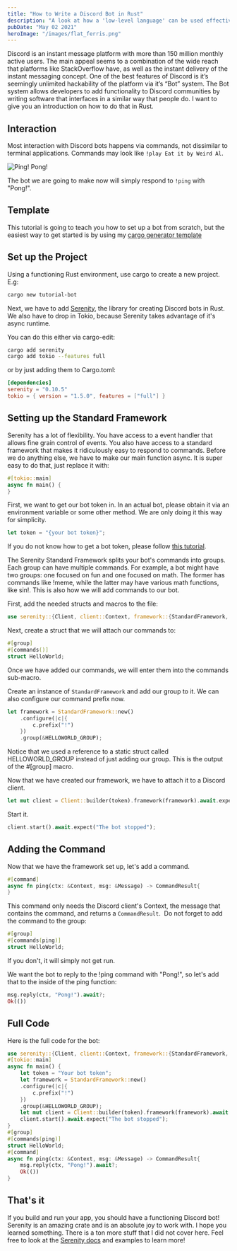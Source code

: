 ```yaml
---
title: "How to Write a Discord Bot in Rust"
description: "A look at how a 'low-level language' can be used effectively for some pretty high level stuff."
pubDate: "May 02 2021"
heroImage: "/images/flat_ferris.png"
---
```


Discord is an instant message platform with more than 150 million monthly active users. The main appeal seems to a combination of the wide reach that platforms like StackOverflow have, as well as the instant delivery of the instant messaging concept. One of the best features of Discord is it’s seemingly unlimited hackability of the platform via it’s “Bot” system. The Bot system allows developers to add functionality to Discord communities by writing software that interfaces in a similar way that people do. I want to give you an introduction on how to do that in Rust.

## Interaction

Most interaction with Discord bots happens via commands, not dissimilar to terminal applications. Commands may look like `!play Eat it by Weird Al`.

![Ping! Pong!](/images/ping_pong.png)

The bot we are going to make now will simply respond to `!ping` with "Pong!".

## Template

This tutorial is going to teach you how to set up a bot from scratch, but the easiest way to get started is by using my [cargo generator template](https://github.com/chilipepperhott/discord-bot-template)

## Set up the Project

Using a functioning Rust environment, use cargo to create a new project. E.g:

```bash
cargo new tutorial-bot
```

Next, we have to add [Serenity](https://github.com/serenity-rs/serenity), the library for creating Discord bots in Rust. We also have to drop in Tokio, because Serenity takes advantage of it's async runtime.

You can do this either via cargo-edit:

```bash
cargo add serenity
cargo add tokio --features full
```

or by just adding them to Cargo.toml:

```toml
[dependencies]
serenity = "0.10.5"
tokio = { version = "1.5.0", features = ["full"] }
```

## Setting up the Standard Framework

Serenity has a lot of flexibility. You have access to a event handler that allows fine grain control of events. You also have access to a standard framework that makes it ridiculously easy to respond to commands.
Before we do anything else, we have to make our main function async. It is super easy to do that, just replace it with:

```rust
#[tokio::main]
async fn main() {
}
```

First, we want to get our bot token in. In an actual bot, please obtain it via an environment variable or some other method. We are only doing it this way for simplicity.

```rust
let token = "{your bot token}";
```

If you do not know how to get a bot token, please follow [this tutorial](https://www.getdroidtips.com/discord-bot-token/).

The Serenity Standard Framework splits your bot's commands into groups. Each group can have multiple commands. For example, a bot might have two groups: one focused on fun and one focused on math. The former has commands like !meme, while the latter may have various math functions, like sin!. This is also how we will add commands to our bot.

First, add the needed structs and macros to the file:

```rust
use serenity::{Client, client::Context, framework::{StandardFramework, standard::{CommandResult, macros::{group, command}}}, model::channel::Message};
```

Next, create a struct that we will attach our commands to:

```rust
#[group]
#[commands()]
struct HelloWorld;
```

Once we have added our commands, we will enter them into the commands sub-macro.

Create an instance of `StandardFramework` and add our group to it. We can also configure our command prefix now.

```rust
let framework = StandardFramework::new()
    .configure(|c|{
        c.prefix("!")
    })
    .group(&HELLOWORLD_GROUP);
```

Notice that we used a reference to a static struct called HELLOWORLD_GROUP instead of just adding our group. This is the output of the #[group] macro.

Now that we have created our framework, we have to attach it to a Discord client.

```rust
let mut client = Client::builder(token).framework(framework).await.expect("Could not start Discord");
```

Start it.

```rust
client.start().await.expect("The bot stopped");
```

## Adding the Command

Now that we have the framework set up, let's add a command.

```rust
#[command]
async fn ping(ctx: &Context, msg: &Message) -> CommandResult{
}
```

This command only needs the Discord client's Context, the message that contains the command, and returns a `CommandResult`.
 Do not forget to add the command to the group:

```rust
#[group]
#[commands(ping)]
struct HelloWorld;
```

If you don't, it will simply not get run.

We want the bot to reply to the !ping command with "Pong!", so let's add that to the inside of the ping function:

```rust
msg.reply(ctx, "Pong!").await?;
Ok(())
```

## Full Code

Here is the full code for the bot:

```rust
use serenity::{Client, client::Context, framework::{StandardFramework, standard::{CommandResult, macros::{group, command}}}, model::channel::Message};
#[tokio::main]
async fn main() {
    let token = "Your bot token";
    let framework = StandardFramework::new()
    .configure(|c|{
        c.prefix("!")
    })
    .group(&HELLOWORLD_GROUP);
    let mut client = Client::builder(token).framework(framework).await.expect("Could not start Discord");
    client.start().await.expect("The bot stopped");
}
#[group]
#[commands(ping)]
struct HelloWorld;
#[command]
async fn ping(ctx: &Context, msg: &Message) -> CommandResult{
    msg.reply(ctx, "Pong!").await?;
    Ok(())
}
```

## That's it

If you build and run your app, you should have a functioning Discord bot!
Serenity is an amazing crate and is an absolute joy to work with. I hope you learned something. There is a ton more stuff that I did not cover here. Feel free to look at the [Serenity docs](https://docs.rs/serenity/latest/serenity/) and examples to learn more!
